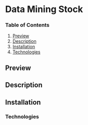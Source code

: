 # Data Mining Stock

### Table of Contents

1. [Preview](#preview)
2. [Description](#description)
3. [Installation](#installation)
4. [Technologies](#technologies)

## Preview

## Description

## Installation

### Technologies
